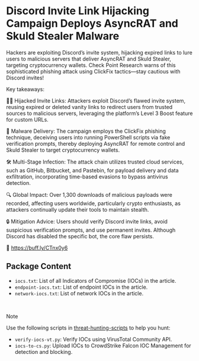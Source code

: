 # Discord Invite Link Hijacking Campaign Deploys AsyncRAT and Skuld Stealer Malware

Hackers are exploiting Discord’s invite system, hijacking expired links to lure users to malicious servers that deliver AsyncRAT and Skuld Stealer, targeting cryptocurrency wallets. Check Point Research warns of this sophisticated phishing attack using ClickFix tactics—stay cautious with Discord invites! 

Key takeaways: 

🕵️‍♂️ Hijacked Invite Links: Attackers exploit Discord’s flawed invite system, reusing expired or deleted vanity links to redirect users from trusted sources to malicious servers, leveraging the platform’s Level 3 Boost feature for custom URLs.

🦠 Malware Delivery: The campaign employs the ClickFix phishing technique, deceiving users into running PowerShell scripts via fake verification prompts, thereby deploying AsyncRAT for remote control and Skuld Stealer to target cryptocurrency wallets.

🛠️ Multi-Stage Infection: The attack chain utilizes trusted cloud services, such as GitHub, Bitbucket, and Pastebin, for payload delivery and data exfiltration, incorporating time-based evasions to bypass antivirus detection.

🔍 Global Impact: Over 1,300 downloads of malicious payloads were recorded, affecting users worldwide, particularly crypto enthusiasts, as attackers continually update their tools to maintain stealth.

🔒 Mitigation Advice: Users should verify Discord invite links, avoid suspicious verification prompts, and use permanent invites. Although Discord has disabled the specific bot, the core flaw persists.

🔗 https://buff.ly/CTnx0y6 

## Package Content

- `iocs.txt`: List of all Indicators of Compromise (IOCs) in the article.
- `endpoint-iocs.txt`: List of endpoint IOCs in the article.
- `network-iocs.txt`: List of network IOCs in the article.

<br>

> [!NOTE]
> Use the following scripts in [threat-hunting-scripts](../../threat-hunting-scripts/) to help you hunt:
>
> - `verify-iocs-vt.py`: Verify IOCs using VirusTotal Community API.
> - `iocs-to-cs.py`: Upload IOCs to CrowdStrike Falcon IOC Management for detection and blocking.
